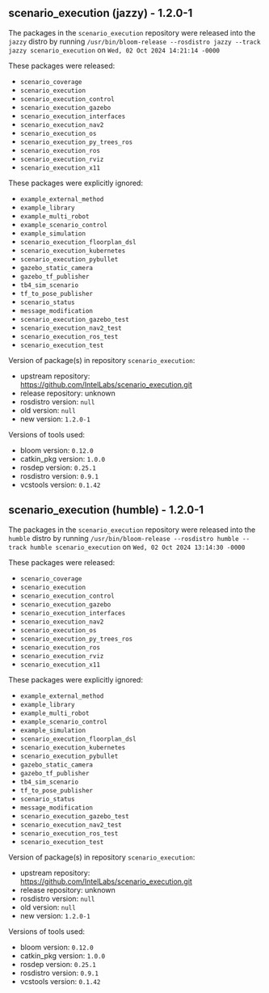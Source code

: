 ## scenario_execution (jazzy) - 1.2.0-1

The packages in the `scenario_execution` repository were released into the `jazzy` distro by running `/usr/bin/bloom-release --rosdistro jazzy --track jazzy scenario_execution` on `Wed, 02 Oct 2024 14:21:14 -0000`

These packages were released:
- `scenario_coverage`
- `scenario_execution`
- `scenario_execution_control`
- `scenario_execution_gazebo`
- `scenario_execution_interfaces`
- `scenario_execution_nav2`
- `scenario_execution_os`
- `scenario_execution_py_trees_ros`
- `scenario_execution_ros`
- `scenario_execution_rviz`
- `scenario_execution_x11`

These packages were explicitly ignored:
- `example_external_method`
- `example_library`
- `example_multi_robot`
- `example_scenario_control`
- `example_simulation`
- `scenario_execution_floorplan_dsl`
- `scenario_execution_kubernetes`
- `scenario_execution_pybullet`
- `gazebo_static_camera`
- `gazebo_tf_publisher`
- `tb4_sim_scenario`
- `tf_to_pose_publisher`
- `scenario_status`
- `message_modification`
- `scenario_execution_gazebo_test`
- `scenario_execution_nav2_test`
- `scenario_execution_ros_test`
- `scenario_execution_test`

Version of package(s) in repository `scenario_execution`:

- upstream repository: https://github.com/IntelLabs/scenario_execution.git
- release repository: unknown
- rosdistro version: `null`
- old version: `null`
- new version: `1.2.0-1`

Versions of tools used:

- bloom version: `0.12.0`
- catkin_pkg version: `1.0.0`
- rosdep version: `0.25.1`
- rosdistro version: `0.9.1`
- vcstools version: `0.1.42`


## scenario_execution (humble) - 1.2.0-1

The packages in the `scenario_execution` repository were released into the `humble` distro by running `/usr/bin/bloom-release --rosdistro humble --track humble scenario_execution` on `Wed, 02 Oct 2024 13:14:30 -0000`

These packages were released:
- `scenario_coverage`
- `scenario_execution`
- `scenario_execution_control`
- `scenario_execution_gazebo`
- `scenario_execution_interfaces`
- `scenario_execution_nav2`
- `scenario_execution_os`
- `scenario_execution_py_trees_ros`
- `scenario_execution_ros`
- `scenario_execution_rviz`
- `scenario_execution_x11`

These packages were explicitly ignored:
- `example_external_method`
- `example_library`
- `example_multi_robot`
- `example_scenario_control`
- `example_simulation`
- `scenario_execution_floorplan_dsl`
- `scenario_execution_kubernetes`
- `scenario_execution_pybullet`
- `gazebo_static_camera`
- `gazebo_tf_publisher`
- `tb4_sim_scenario`
- `tf_to_pose_publisher`
- `scenario_status`
- `message_modification`
- `scenario_execution_gazebo_test`
- `scenario_execution_nav2_test`
- `scenario_execution_ros_test`
- `scenario_execution_test`

Version of package(s) in repository `scenario_execution`:

- upstream repository: https://github.com/IntelLabs/scenario_execution.git
- release repository: unknown
- rosdistro version: `null`
- old version: `null`
- new version: `1.2.0-1`

Versions of tools used:

- bloom version: `0.12.0`
- catkin_pkg version: `1.0.0`
- rosdep version: `0.25.1`
- rosdistro version: `0.9.1`
- vcstools version: `0.1.42`


